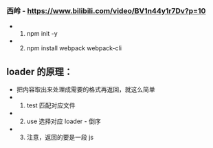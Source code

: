 ### 西岭 - https://www.bilibili.com/video/BV1n44y1r7Dv?p=10

- 1. npm init -y
- 2. npm install webpack webpack-cli

## loader 的原理：
- 把内容取出来处理成需要的格式再返回，就这么简单
- 1. test 匹配对应文件
- 2. use 选择对应 loader - 倒序
- 3. 注意，返回的要是一段 js
